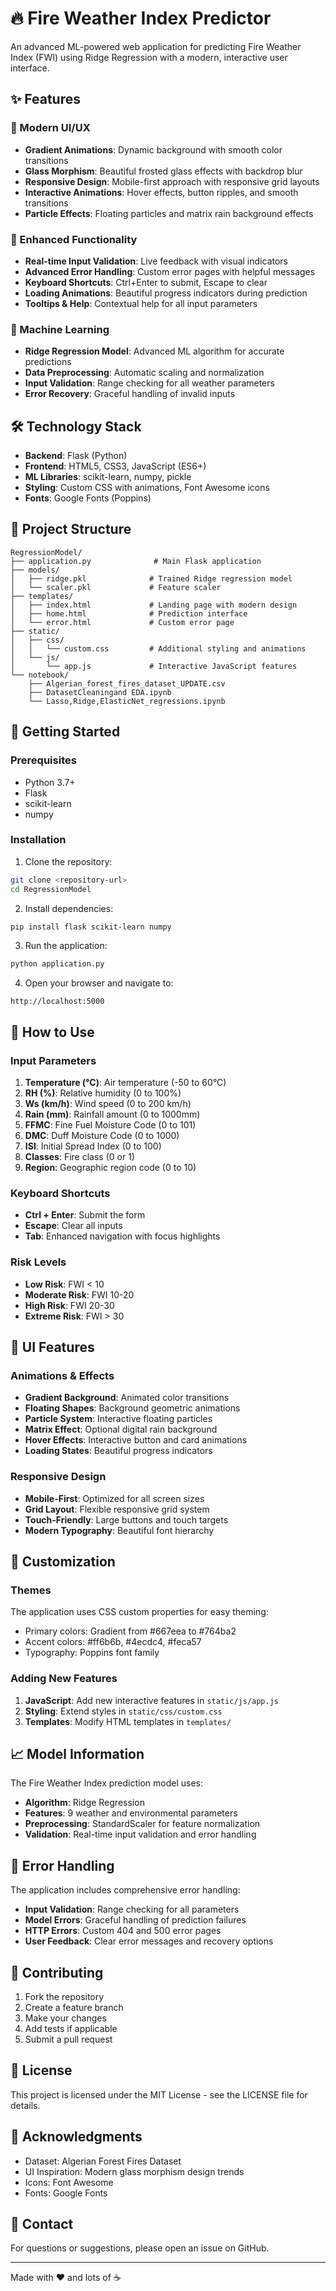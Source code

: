 # 🔥 Fire Weather Index Predictor

An advanced ML-powered web application for predicting Fire Weather Index (FWI) using Ridge Regression with a modern, interactive user interface.

## ✨ Features

### 🎨 Modern UI/UX
- **Gradient Animations**: Dynamic background with smooth color transitions
- **Glass Morphism**: Beautiful frosted glass effects with backdrop blur
- **Responsive Design**: Mobile-first approach with responsive grid layouts
- **Interactive Animations**: Hover effects, button ripples, and smooth transitions
- **Particle Effects**: Floating particles and matrix rain background effects

### 🚀 Enhanced Functionality
- **Real-time Input Validation**: Live feedback with visual indicators
- **Advanced Error Handling**: Custom error pages with helpful messages
- **Keyboard Shortcuts**: Ctrl+Enter to submit, Escape to clear
- **Loading Animations**: Beautiful progress indicators during prediction
- **Tooltips & Help**: Contextual help for all input parameters

### 🧠 Machine Learning
- **Ridge Regression Model**: Advanced ML algorithm for accurate predictions
- **Data Preprocessing**: Automatic scaling and normalization
- **Input Validation**: Range checking for all weather parameters
- **Error Recovery**: Graceful handling of invalid inputs

## 🛠️ Technology Stack

- **Backend**: Flask (Python)
- **Frontend**: HTML5, CSS3, JavaScript (ES6+)
- **ML Libraries**: scikit-learn, numpy, pickle
- **Styling**: Custom CSS with animations, Font Awesome icons
- **Fonts**: Google Fonts (Poppins)

## 📁 Project Structure

```
RegressionModel/
├── application.py              # Main Flask application
├── models/
│   ├── ridge.pkl              # Trained Ridge regression model
│   └── scaler.pkl             # Feature scaler
├── templates/
│   ├── index.html             # Landing page with modern design
│   ├── home.html              # Prediction interface
│   └── error.html             # Custom error page
├── static/
│   ├── css/
│   │   └── custom.css         # Additional styling and animations
│   └── js/
│       └── app.js             # Interactive JavaScript features
└── notebook/
    ├── Algerian_forest_fires_dataset_UPDATE.csv
    ├── DatasetCleaningand EDA.ipynb
    └── Lasso,Ridge,ElasticNet_regressions.ipynb
```

## 🚀 Getting Started

### Prerequisites
- Python 3.7+
- Flask
- scikit-learn
- numpy

### Installation

1. Clone the repository:
```bash
git clone <repository-url>
cd RegressionModel
```

2. Install dependencies:
```bash
pip install flask scikit-learn numpy
```

3. Run the application:
```bash
python application.py
```

4. Open your browser and navigate to:
```
http://localhost:5000
```

## 🎯 How to Use

### Input Parameters

1. **Temperature (°C)**: Air temperature (-50 to 60°C)
2. **RH (%)**: Relative humidity (0 to 100%)
3. **Ws (km/h)**: Wind speed (0 to 200 km/h)
4. **Rain (mm)**: Rainfall amount (0 to 1000mm)
5. **FFMC**: Fine Fuel Moisture Code (0 to 101)
6. **DMC**: Duff Moisture Code (0 to 1000)
7. **ISI**: Initial Spread Index (0 to 100)
8. **Classes**: Fire class (0 or 1)
9. **Region**: Geographic region code (0 to 10)

### Keyboard Shortcuts
- **Ctrl + Enter**: Submit the form
- **Escape**: Clear all inputs
- **Tab**: Enhanced navigation with focus highlights

### Risk Levels
- **Low Risk**: FWI < 10
- **Moderate Risk**: FWI 10-20
- **High Risk**: FWI 20-30
- **Extreme Risk**: FWI > 30

## 🎨 UI Features

### Animations & Effects
- **Gradient Background**: Animated color transitions
- **Floating Shapes**: Background geometric animations
- **Particle System**: Interactive floating particles
- **Matrix Effect**: Optional digital rain background
- **Hover Effects**: Interactive button and card animations
- **Loading States**: Beautiful progress indicators

### Responsive Design
- **Mobile-First**: Optimized for all screen sizes
- **Grid Layout**: Flexible responsive grid system
- **Touch-Friendly**: Large buttons and touch targets
- **Modern Typography**: Beautiful font hierarchy

## 🔧 Customization

### Themes
The application uses CSS custom properties for easy theming:
- Primary colors: Gradient from #667eea to #764ba2
- Accent colors: #ff6b6b, #4ecdc4, #feca57
- Typography: Poppins font family

### Adding New Features
1. **JavaScript**: Add new interactive features in `static/js/app.js`
2. **Styling**: Extend styles in `static/css/custom.css`
3. **Templates**: Modify HTML templates in `templates/`

## 📈 Model Information

The Fire Weather Index prediction model uses:
- **Algorithm**: Ridge Regression
- **Features**: 9 weather and environmental parameters
- **Preprocessing**: StandardScaler for feature normalization
- **Validation**: Real-time input validation and error handling

## 🐛 Error Handling

The application includes comprehensive error handling:
- **Input Validation**: Range checking for all parameters
- **Model Errors**: Graceful handling of prediction failures
- **HTTP Errors**: Custom 404 and 500 error pages
- **User Feedback**: Clear error messages and recovery options

## 🤝 Contributing

1. Fork the repository
2. Create a feature branch
3. Make your changes
4. Add tests if applicable
5. Submit a pull request

## 📝 License

This project is licensed under the MIT License - see the LICENSE file for details.

## 🙏 Acknowledgments

- Dataset: Algerian Forest Fires Dataset
- UI Inspiration: Modern glass morphism design trends
- Icons: Font Awesome
- Fonts: Google Fonts

## 📧 Contact

For questions or suggestions, please open an issue on GitHub.

---

Made with ❤️ and lots of ☕
